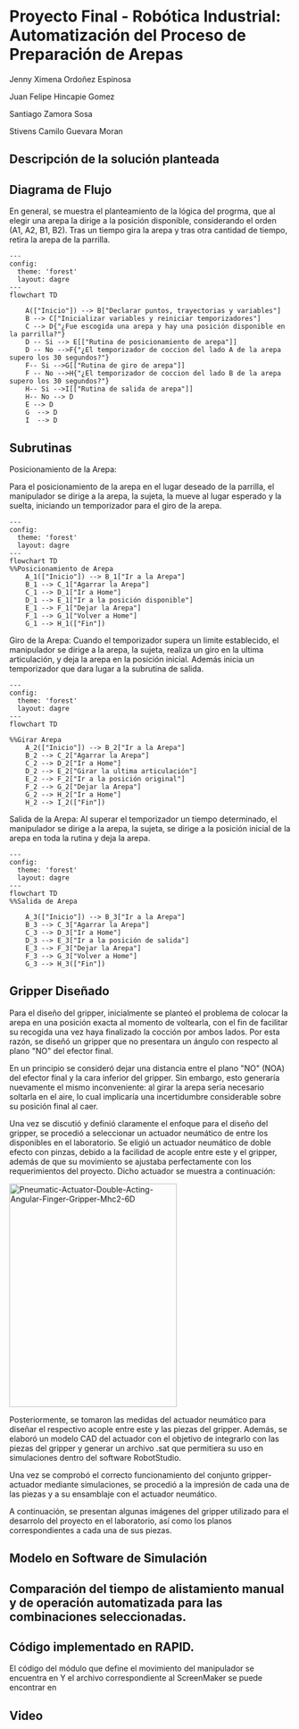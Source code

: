 # Proyecto Final - Robótica Industrial: Automatización del Proceso de Preparación de Arepas
Jenny Ximena Ordoñez Espinosa

Juan Felipe Hincapie Gomez

Santiago Zamora Sosa

Stivens Camilo Guevara Moran

## Descripción de la solución planteada  <!--  el proceso de alistamiento, herramientas y piezas utilizadas -->




## Diagrama de Flujo  <!-- descripciones-->
En general, se muestra el planteamiento de la lógica del progrma, que al elegir una arepa la dirige a la posición disponible, considerando el orden (A1, A2, B1, B2). Tras un tiempo gira la arepa y tras otra cantidad de tiempo, retira la arepa de la parrilla.

```mermaid
---
config:
  theme: 'forest'
  layout: dagre
---
flowchart TD

    A(["Inicio"]) --> B["Declarar puntos, trayectorias y variables"]
    B --> C["Inicializar variables y reiniciar temporizadores"]
    C --> D{"¿Fue escogida una arepa y hay una posición disponible en la parrilla?"}
    D -- Si --> E[["Rutina de posicionamiento de arepa"]] 
    D -- No -->F{"¿El temporizador de coccion del lado A de la arepa supero los 30 segundos?"}
    F-- Si -->G[["Rutina de giro de arepa"]]
    F -- No -->H{"¿El temporizador de coccion del lado B de la arepa supero los 30 segundos?"}
    H-- Si -->I[["Rutina de salida de arepa"]]
    H-- No --> D
    E --> D
    G  --> D
    I  --> D
```
## Subrutinas
Posicionamiento de la Arepa:

Para el posicionamiento de la arepa en el lugar deseado de la parrilla, el manipulador se dirige a la arepa, la sujeta, la mueve al lugar esperado y la suelta, iniciando un temporizador para el giro de la arepa.

```mermaid
---
config:
  theme: 'forest'
  layout: dagre
---
flowchart TD
%%Posicionamiento de Arepa
    A_1(["Inicio"]) --> B_1["Ir a la Arepa"]
    B_1 --> C_1["Agarrar la Arepa"]
    C_1 --> D_1["Ir a Home"]
    D_1 --> E_1["Ir a la posición disponible"]
    E_1 --> F_1["Dejar la Arepa"]
    F_1 --> G_1["Volver a Home"]
    G_1 --> H_1(["Fin"])
```

Giro de la Arepa:
Cuando el temporizador supera un limite establecido, el manipulador se dirige a la arepa, la sujeta, realiza un giro en la ultima articulación, y deja la arepa en la posición inicial. Además inicia un temporizador que dara lugar a la subrutina de salida.
```mermaid
---
config:
  theme: 'forest'
  layout: dagre
---
flowchart TD

%%Girar Arepa
    A_2(["Inicio"]) --> B_2["Ir a la Arepa"]
    B_2 --> C_2["Agarrar la Arepa"]
    C_2 --> D_2["Ir a Home"]
    D_2 --> E_2["Girar la ultima articulación"]
    E_2 --> F_2["Ir a la posición original"]
    F_2 --> G_2["Dejar la Arepa"]
    G_2 --> H_2["Ir a Home"]
    H_2 --> I_2(["Fin"])
```

Salida de la Arepa:
Al superar el temporizador un tiempo determinado, el manipulador se dirige a la arepa, la sujeta, se dirige a la posición inicial de la arepa en toda la rutina y deja la arepa.

```mermaid
---
config:
  theme: 'forest'
  layout: dagre
---
flowchart TD
%%Salida de Arepa

    A_3(["Inicio"]) --> B_3["Ir a la Arepa"]
    B_3 --> C_3["Agarrar la Arepa"]
    C_3 --> D_3["Ir a Home"]
    D_3 --> E_3["Ir a la posición de salida"]
    E_3 --> F_3["Dejar la Arepa"]
    F_3 --> G_3["Volver a Home"]
    G_3 --> H_3(["Fin"])
```

## Gripper Diseñado <!-- Descripción, planos y fotografías-->
Para el diseño del gripper, inicialmente se planteó el problema de colocar la arepa en una posición exacta al momento de voltearla, con el fin de facilitar su recogida una vez haya finalizado la cocción por ambos lados. Por esta razón, se diseñó un gripper que no presentara un ángulo con respecto al plano "NO" del efector final.

En un principio se consideró dejar una distancia entre el plano "NO" (NOA) del efector final y la cara inferior del gripper. Sin embargo, esto generaría nuevamente el mismo inconveniente: al girar la arepa sería necesario soltarla en el aire, lo cual implicaría una incertidumbre considerable sobre su posición final al caer.

Una vez se discutió y definió claramente el enfoque para el diseño del gripper, se procedió a seleccionar un actuador neumático de entre los disponibles en el laboratorio. Se eligió un actuador neumático de doble efecto con pinzas, debido a la facilidad de acople entre este y el gripper, además de que su movimiento se ajustaba perfectamente con los requerimientos del proyecto. Dicho actuador se muestra a continuación:

<img width="300" height="400" alt="Pneumatic-Actuator-Double-Acting-Angular-Finger-Gripper-Mhc2-6D" src="https://github.com/user-attachments/assets/6216be1f-6b97-4f33-838e-5ffbb9342a7d" />

Posteriormente, se tomaron las medidas del actuador neumático para diseñar el respectivo acople entre este y las piezas del gripper. Además, se elaboró un modelo CAD del actuador con el objetivo de integrarlo con las piezas del gripper y generar un archivo .sat que permitiera su uso en simulaciones dentro del software RobotStudio.

Una vez se comprobó el correcto funcionamiento del conjunto gripper-actuador mediante simulaciones, se procedió a la impresión de cada una de las piezas y a su ensamblaje con el actuador neumático.

A continuación, se presentan algunas imágenes del gripper utilizado para el desarrolo del proyecto en el laboratorio, así como los planos correspondientes a cada una de sus piezas.



## Modelo en Software de Simulación <!-- predeterminado del entorno robótico con todos los elementos que intervienen en el proceso-->


## Comparación del tiempo de alistamiento manual y de operación automatizada para las combinaciones seleccionadas.

## Código implementado en RAPID.
El código del módulo que define el movimiento del manipulador se encuentra en 
Y el archivo correspondiente al ScreenMaker se puede encontrar en 
## Video



